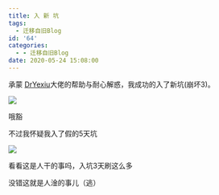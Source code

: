 ```yaml
---
title: 入 新 坑
tags:
  - 迁移自旧Blog
id: '64'
categories:
  - - 迁移自旧Blog
date: 2020-05-24 15:08:00
---
```


承蒙 [DrYexiu](https://space.bilibili.com/6809647)大佬的帮助与耐心解惑，我成功的入了新坑(崩坏3)。

![](https://blog-old.yuameshi.top/passages/20200524/IMG_0038.jpg)

哦豁

不过我怀疑我入了假的5天坑

![](https://blog-old.yuameshi.top/passages/20200524/IMG_0163.jpg)

看看这是人干的事吗，入坑3天刷这么多

没错这就是人淦的事儿（逃）